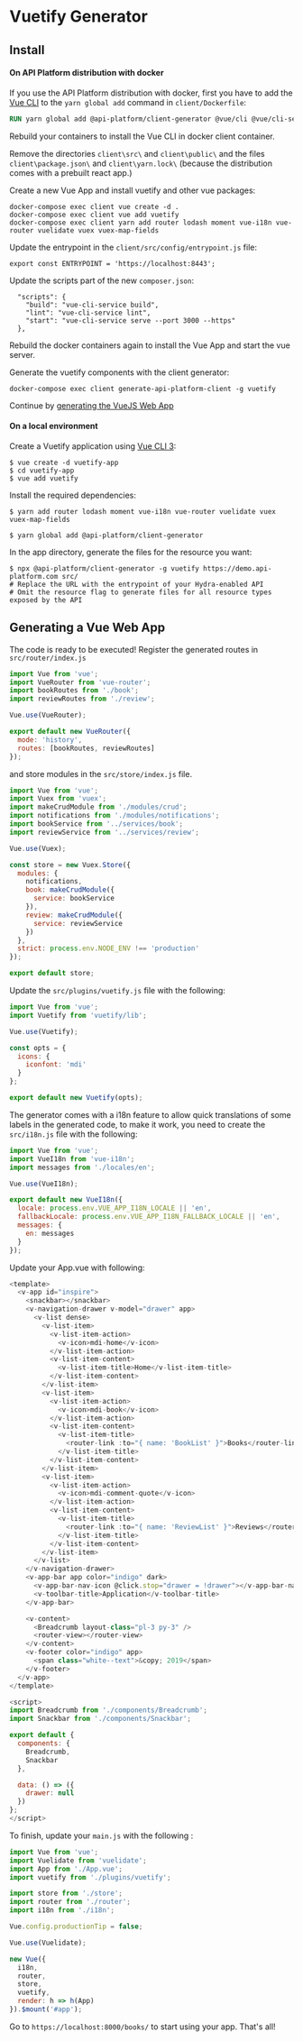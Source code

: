 # Vuetify Generator

## Install

#### On API Platform distribution with docker

If you use the API Platform distribution with docker, first you have to add the [Vue CLI](https://cli.vuejs.org/guide/) to the `yarn global add` command in `client/Dockerfile`:

```dockerfile
RUN yarn global add @api-platform/client-generator @vue/cli @vue/cli-service-global
```

Rebuild your containers to install the Vue CLI in docker client container.

Remove the directories `client\src\` and `client\public\` and the files `client\package.json\` and `client\yarn.lock\`  (because the distribution comes with a prebuilt react app.)

Create a new Vue App and install vuetify and other vue packages:

```shell script
docker-compose exec client vue create -d .
docker-compose exec client vue add vuetify
docker-compose exec client yarn add router lodash moment vue-i18n vue-router vuelidate vuex vuex-map-fields
```

Update the entrypoint in the `client/src/config/entrypoint.js` file:

```ecmascript 6
export const ENTRYPOINT = 'https://localhost:8443';
```

Update the scripts part of the new `composer.json`:

```ecmascript 6
  "scripts": {
    "build": "vue-cli-service build",
    "lint": "vue-cli-service lint",
    "start": "vue-cli-service serve --port 3000 --https"
  },
```

Rebuild the docker containers again to install the Vue App and start the vue server.

Generate the vuetify components with the client generator:

```shell script
docker-compose exec client generate-api-platform-client -g vuetify
```

Continue by [generating the VueJS Web App](#generating-the-vuejs-web-app)

#### On a local environment

Create a Vuetify application using
[Vue CLI 3](https://cli.vuejs.org/guide/):

    $ vue create -d vuetify-app
    $ cd vuetify-app
    $ vue add vuetify

Install the required dependencies:

    $ yarn add router lodash moment vue-i18n vue-router vuelidate vuex vuex-map-fields

    $ yarn global add @api-platform/client-generator

In the app directory, generate the files for the resource you want:

    $ npx @api-platform/client-generator -g vuetify https://demo.api-platform.com src/
    # Replace the URL with the entrypoint of your Hydra-enabled API
    # Omit the resource flag to generate files for all resource types exposed by the API

## Generating a Vue Web App

The code is ready to be executed! Register the generated routes in `src/router/index.js`

```javascript
import Vue from 'vue';
import VueRouter from 'vue-router';
import bookRoutes from './book';
import reviewRoutes from './review';

Vue.use(VueRouter);

export default new VueRouter({
  mode: 'history',
  routes: [bookRoutes, reviewRoutes]
});

```

and store modules in the `src/store/index.js` file.

```javascript
import Vue from 'vue';
import Vuex from 'vuex';
import makeCrudModule from './modules/crud';
import notifications from './modules/notifications';
import bookService from '../services/book';
import reviewService from '../services/review';

Vue.use(Vuex);

const store = new Vuex.Store({
  modules: {
    notifications,
    book: makeCrudModule({
      service: bookService
    }),
    review: makeCrudModule({
      service: reviewService
    })
  },
  strict: process.env.NODE_ENV !== 'production'
});

export default store;

```

Update the `src/plugins/vuetify.js` file with the following:

```javascript
import Vue from 'vue';
import Vuetify from 'vuetify/lib';

Vue.use(Vuetify);

const opts = {
  icons: {
    iconfont: 'mdi'
  }
};

export default new Vuetify(opts);
```

The generator comes with a i18n feature to allow quick translations of some labels in the generated code, to make it
work, you need to create the `src/i18n.js` file with the following:

```javascript
import Vue from 'vue';
import VueI18n from 'vue-i18n';
import messages from './locales/en';

Vue.use(VueI18n);

export default new VueI18n({
  locale: process.env.VUE_APP_I18N_LOCALE || 'en',
  fallbackLocale: process.env.VUE_APP_I18N_FALLBACK_LOCALE || 'en',
  messages: {
    en: messages
  }
});
```

Update your App.vue with following:

```javascript
<template>
  <v-app id="inspire">
    <snackbar></snackbar>
    <v-navigation-drawer v-model="drawer" app>
      <v-list dense>
        <v-list-item>
          <v-list-item-action>
            <v-icon>mdi-home</v-icon>
          </v-list-item-action>
          <v-list-item-content>
            <v-list-item-title>Home</v-list-item-title>
          </v-list-item-content>
        </v-list-item>
        <v-list-item>
          <v-list-item-action>
            <v-icon>mdi-book</v-icon>
          </v-list-item-action>
          <v-list-item-content>
            <v-list-item-title>
              <router-link :to="{ name: 'BookList' }">Books</router-link>
            </v-list-item-title>
          </v-list-item-content>
        </v-list-item>
        <v-list-item>
          <v-list-item-action>
            <v-icon>mdi-comment-quote</v-icon>
          </v-list-item-action>
          <v-list-item-content>
            <v-list-item-title>
              <router-link :to="{ name: 'ReviewList' }">Reviews</router-link>
            </v-list-item-title>
          </v-list-item-content>
        </v-list-item>
      </v-list>
    </v-navigation-drawer>
    <v-app-bar app color="indigo" dark>
      <v-app-bar-nav-icon @click.stop="drawer = !drawer"></v-app-bar-nav-icon>
      <v-toolbar-title>Application</v-toolbar-title>
    </v-app-bar>

    <v-content>
      <Breadcrumb layout-class="pl-3 py-3" />
      <router-view></router-view>
    </v-content>
    <v-footer color="indigo" app>
      <span class="white--text">&copy; 2019</span>
    </v-footer>
  </v-app>
</template>

<script>
import Breadcrumb from './components/Breadcrumb';
import Snackbar from './components/Snackbar';

export default {
  components: {
    Breadcrumb,
    Snackbar
  },

  data: () => ({
    drawer: null
  })
};
</script>
```

To finish, update your `main.js` with the following :

```javascript
import Vue from 'vue';
import Vuelidate from 'vuelidate';
import App from './App.vue';
import vuetify from './plugins/vuetify';

import store from './store';
import router from './router';
import i18n from './i18n';

Vue.config.productionTip = false;

Vue.use(Vuelidate);

new Vue({
  i18n,
  router,
  store,
  vuetify,
  render: h => h(App)
}).$mount('#app');

```

Go to `https://localhost:8000/books/` to start using your app.
That's all!
